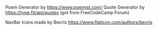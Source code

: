 Poem Generator by https://www.poemist.com/
Quote Generator by https://type.fit/api/quotes (got from FreeCodeCamp Forum)

NavBar Icons made by Becris https://www.flaticon.com/authors/becris
